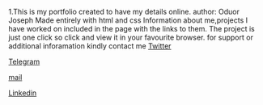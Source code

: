 1.This is my portfolio created to have my details online.
author: Oduor Joseph
Made entirely with html and css
Information about me,projects I have worked on included in the page with the links to them.
The project is just one click so click and view it in your favourite browser.
for support or additional inforamation kindly contact me
[Twitter]()

[Telegram](https://t.me/programmer7512)

[mail](j_oduor@yahoo.com)

[Linkedin](https://uk.linkedin.com/in/joseph-oduor-7512)
